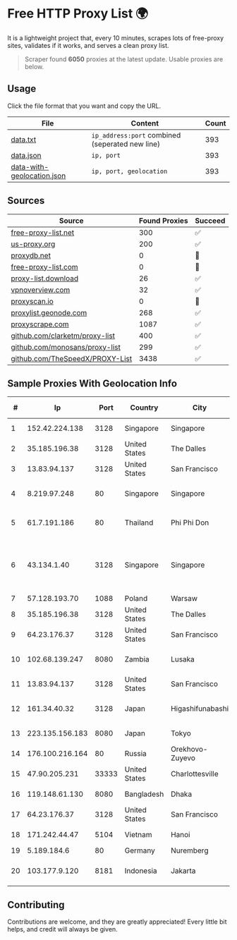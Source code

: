 
# Free HTTP Proxy List 🌍

It is a lightweight project that, every 10 minutes, scrapes lots of free-proxy sites, validates if it works, and serves a clean proxy list.


> Scraper found **6050** proxies at the latest update. Usable proxies are below.

## Usage

Click the file format that you want and copy the URL.


|File|Content|Count|
|----|-------|-----|
|[data.txt](https://raw.githubusercontent.com/themiralay/Proxy-List-World/master/data.txt)|`ip_address:port` combined (seperated new line)|393|
|[data.json](https://raw.githubusercontent.com/themiralay/Proxy-List-World/master/data.json)|`ip, port`|393|
|[data-with-geolocation.json](https://raw.githubusercontent.com/themiralay/Proxy-List-World/master/data-with-geolocation.json)|`ip, port, geolocation`|393|

## Sources

|Source|Found Proxies|Succeed|
|------|-------------|-------|
|[free-proxy-list.net](https://free-proxy-list.net)|300|✅|
|[us-proxy.org](https://www.us-proxy.org)|200|✅|
|[proxydb.net](http://proxydb.net)|0|🚫|
|[free-proxy-list.com](https://free-proxy-list.com/?page=&port=&type%5B%5D=http&type%5B%5D=https&up_time=0&search=Search)|0|🚫|
|[proxy-list.download](https://www.proxy-list.download/HTTP)|26|✅|
|[vpnoverview.com](https://vpnoverview.com/privacy/anonymous-browsing/free-proxy-servers)|32|✅|
|[proxyscan.io](https://www.proxyscan.io)|0|🚫|
|[proxylist.geonode.com](https://proxylist.geonode.com/api/proxy-list?limit=300&page=1&sort_by=lastChecked&sort_type=desc&protocols=http,https)|268|✅|
|[proxyscrape.com](https://api.proxyscrape.com/v2/?request=displayproxies&protocol=http&timeout=10000&country=all&ssl=all&anonymity=all)|1087|✅|
|[github.com/clarketm/proxy-list](https://raw.githubusercontent.com/clarketm/proxy-list/master/proxy-list-raw.txt)|400|✅|
|[github.com/monosans/proxy-list](https://raw.githubusercontent.com/monosans/proxy-list/main/proxies/http.txt)|299|✅|
|[github.com/TheSpeedX/PROXY-List](https://raw.githubusercontent.com/TheSpeedX/PROXY-List/master/http.txt)|3438|✅|


## Sample Proxies With Geolocation Info

|#|Ip|Port|Country|City|Internet Service Provider|
|-|--|----|-------|----|-------------------------|
|1|152.42.224.138|3128|Singapore|Singapore|DigitalOcean, LLC|
|2|35.185.196.38|3128|United States|The Dalles|Google LLC|
|3|13.83.94.137|3128|United States|San Francisco|Microsoft Corporation|
|4|8.219.97.248|80|Singapore|Singapore|Alibaba (US) Technology Co., Ltd.|
|5|61.7.191.186|80|Thailand|Phi Phi Don|CAT Telecom Public Company Limited|
|6|43.134.1.40|3128|Singapore|Singapore|Shenzhen Tencent Computer Systems Company Limited|
|7|57.128.193.70|1088|Poland|Warsaw|OVH SAS|
|8|35.185.196.38|3128|United States|The Dalles|Google LLC|
|9|64.23.176.37|3128|United States|San Francisco|DigitalOcean, LLC|
|10|102.68.139.247|8080|Zambia|Lusaka|AirLink Broadband Limited|
|11|13.83.94.137|3128|United States|San Francisco|Microsoft Corporation|
|12|161.34.40.32|3128|Japan|Higashifunabashi|NTT PC Communications, Inc.|
|13|223.135.156.183|8080|Japan|Tokyo|So-net Corporation|
|14|176.100.216.164|80|Russia|Orekhovo-Zuyevo|Telecom-Uslugi|
|15|47.90.205.231|33333|United States|Charlottesville|Alibaba.com LLC|
|16|119.148.61.130|8080|Bangladesh|Dhaka|Agni Systems Limited|
|17|64.23.176.37|3128|United States|San Francisco|DigitalOcean, LLC|
|18|171.242.44.47|5104|Vietnam|Hanoi|Viettel Corporation|
|19|5.189.184.6|80|Germany|Nuremberg|Contabo GmbH|
|20|103.177.9.120|8181|Indonesia|Jakarta|PT Helium Sinergi Telekomunikasi|



## Contributing

Contributions are welcome, and they are greatly appreciated! Every
little bit helps, and credit will always be given.

